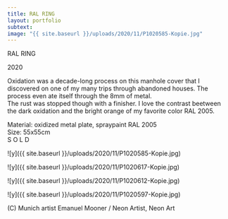 ```yaml
---
title: RAL RING
layout: portfolio
subtext: 
image: "{{ site.baseurl }}/uploads/2020/11/P1020585-Kopie.jpg"
---
```

RAL RING

2020

Oxidation was a decade-long process on this manhole cover that I discovered on one of my many trips through abandoned houses. The process even ate itself through the 8mm of metal.  
The rust was stopped though with a finisher. I love the contrast beetween the dark oxidation and the bright orange of my favorite color RAL 2005.

Material: oxidized metal plate, spraypaint RAL 2005  
Size: 55x55cm  
S O L D

![y]({{ site.baseurl }}/uploads/2020/11/P1020585-Kopie.jpg)

![y]({{ site.baseurl }}/uploads/2020/11/P1020617-Kopie.jpg)

![y]({{ site.baseurl }}/uploads/2020/11/P1020612-Kopie.jpg)

![y]({{ site.baseurl }}/uploads/2020/11/P1020597-Kopie.jpg)

(C) Munich artist Emanuel Mooner / Neon Artist, Neon Art







